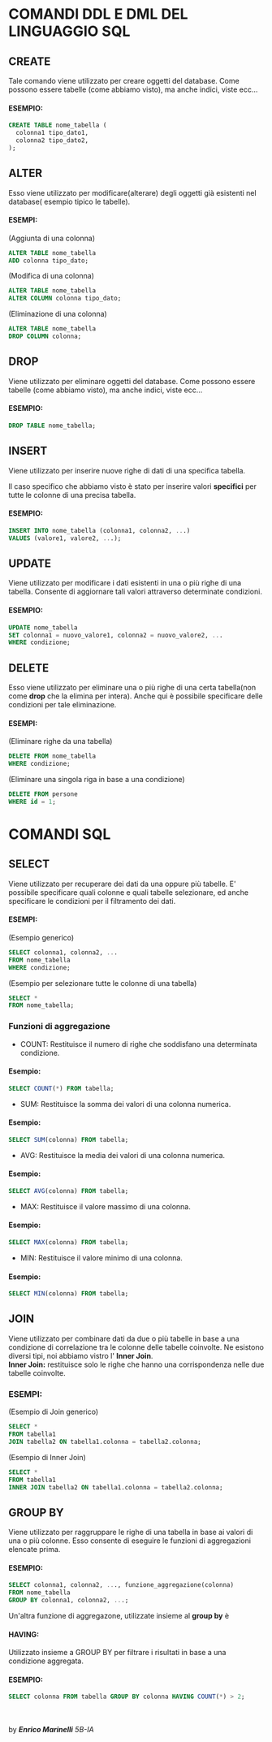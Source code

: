 # COMANDI DDL E DML DEL LINGUAGGIO SQL

## CREATE
Tale comando viene utilizzato per creare oggetti del database. Come possono essere tabelle (come abbiamo visto), ma anche indici, viste ecc...

#### ESEMPIO:

```sql
CREATE TABLE nome_tabella (
  colonna1 tipo_dato1,
  colonna2 tipo_dato2,
);
```

## ALTER
Esso viene utilizzato per modificare(alterare) degli oggetti già esistenti nel database( esempio tipico le tabelle).

#### ESEMPI:

(Aggiunta di una colonna)
```sql
ALTER TABLE nome_tabella
ADD colonna tipo_dato;
```

(Modifica di una colonna)
```sql
ALTER TABLE nome_tabella
ALTER COLUMN colonna tipo_dato;
```

(Eliminazione di una colonna)
```sql
ALTER TABLE nome_tabella
DROP COLUMN colonna;
```

## DROP
Viene utilizzato per eliminare oggetti del database. Come possono essere tabelle (come abbiamo visto), ma anche indici, viste ecc...

#### ESEMPIO:
```sql
DROP TABLE nome_tabella;
```

## INSERT
Viene utilizzato per inserire nuove righe di dati di una specifica tabella.

Il caso specifico che abbiamo visto è stato per inserire valori **specifici** per tutte le colonne di una precisa tabella.

#### ESEMPIO:
```sql
INSERT INTO nome_tabella (colonna1, colonna2, ...)
VALUES (valore1, valore2, ...);
```

## UPDATE
Viene utilizzato per modificare i dati esistenti in una o più righe di una tabella. Consente di aggiornare tali valori attraverso determinate condizioni.

#### ESEMPIO:
```sql
UPDATE nome_tabella
SET colonna1 = nuovo_valore1, colonna2 = nuovo_valore2, ...
WHERE condizione;
```

## DELETE
Esso viene utilizzato per eliminare una o più righe di una certa tabella(non come **drop** che la elimina per intera). Anche qui è possibile specificare delle condizioni per tale eliminazione.

#### ESEMPI:

(Eliminare righe da una tabella)
```sql
DELETE FROM nome_tabella
WHERE condizione;
```

(Eliminare una singola riga in base a una condizione)
```sql
DELETE FROM persone
WHERE id = 1;
```

# COMANDI SQL

## SELECT
Viene utilizzato per recuperare dei dati da una oppure più tabelle.
E' possibile specificare quali colonne e quali tabelle selezionare, ed anche specificare le condizioni per il filtramento dei dati. 

#### ESEMPI:

(Esempio generico)
```sql
SELECT colonna1, colonna2, ...
FROM nome_tabella
WHERE condizione;
```

(Esempio per selezionare tutte le colonne di una tabella)
```sql
SELECT *
FROM nome_tabella;
```

### Funzioni di aggregazione
- COUNT: Restituisce il numero di righe che soddisfano una determinata condizione.
#### Esempio: 
```sql
SELECT COUNT(*) FROM tabella;
```

- SUM: Restituisce la somma dei valori di una colonna numerica.
#### Esempio: 
```sql
SELECT SUM(colonna) FROM tabella;
```

- AVG: Restituisce la media dei valori di una colonna numerica.
#### Esempio: 
```sql
SELECT AVG(colonna) FROM tabella;
```

- MAX: Restituisce il valore massimo di una colonna.
#### Esempio: 
```sql
SELECT MAX(colonna) FROM tabella;
```

- MIN: Restituisce il valore minimo di una colonna.
#### Esempio:
```sql
SELECT MIN(colonna) FROM tabella;
```

## JOIN 
Viene utilizzato per combinare dati da due o più tabelle in base a una condizione di correlazione tra le colonne delle tabelle coinvolte.
Ne esistono diversi tipi, noi abbiamo vistro l' **Inner Join**.<br>
**Inner Join:** restituisce solo le righe che hanno una corrispondenza nelle due tabelle coinvolte.

### ESEMPI:

(Esempio di Join generico)
```sql
SELECT *
FROM tabella1
JOIN tabella2 ON tabella1.colonna = tabella2.colonna;
```

(Esempio di Inner Join)
```sql
SELECT *
FROM tabella1
INNER JOIN tabella2 ON tabella1.colonna = tabella2.colonna;
```

## GROUP BY
Viene utilizzato per raggruppare le righe di una tabella in base ai valori di una o più colonne. Esso consente di eseguire le funzioni di aggregazioni elencate prima.

#### ESEMPIO:
```sql
SELECT colonna1, colonna2, ..., funzione_aggregazione(colonna)
FROM nome_tabella
GROUP BY colonna1, colonna2, ...;
```
Un'altra funzione di aggregazone, utilizzate insieme al **group by** è

#### HAVING: 
Utilizzato insieme a GROUP BY per filtrare i risultati in base a una condizione aggregata.
#### ESEMPIO: 
```sql
SELECT colonna FROM tabella GROUP BY colonna HAVING COUNT(*) > 2;
```

<br><br>
by ***Enrico Marinelli*** *5B-IA*




